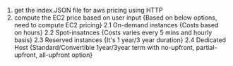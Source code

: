 1. get the index.JSON file for aws pricing using HTTP
2. compute the EC2 price based on user input {Based on below options, need to compute EC2 pricing}
   2.1 On-demand instances {Costs based on hours}
   2.2 Spot-insatnces {Costs varies every 5 mins and hourly basis}
   2.3 Reserved instances {It's 1 year/3 year duration}
   2.4 Dedicated Host {Standard/Convertible 1year/3year term with no-upfront, partial-upfront, all-upfront option}

